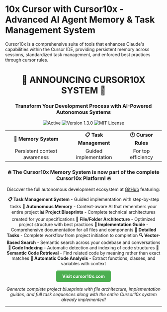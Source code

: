 # 10x Cursor with Cursor10x - Advanced AI Agent Memory & Task Management System

Cursor10x is a comprehensive suite of tools that enhances Claude's capabilities within the Cursor IDE, providing persistent memory across sessions, standardized task management, and enforced best practices through cursor rules.

<div align="center">
  
# 🚀 **ANNOUNCING CURSOR10X SYSTEM** 🚀

### Transform Your Development Process with AI-Powered Autonomous Systems

<p align="center">
  <img src="https://img.shields.io/badge/Status-Active-brightgreen" alt="Active">
  <img src="https://img.shields.io/badge/Version-1.3.0-blue" alt="Version 1.3.0">
  <img src="https://img.shields.io/badge/License-MIT-yellow" alt="MIT License">
</p>

<table align="center">
  <tr>
    <td align="center"><b>🧠 Memory System</b></td>
    <td align="center"><b>📋 Task Management</b></td>
    <td align="center"><b>🕛 Cursor Rules</b></td>
  </tr>
  <tr>
    <td align="center">Persistent context awareness</td>
    <td align="center">Guided implementation</td>
    <td align="center">For top efficiency</td>
  </tr>
</table>

### 🔥 **The Cursor10x Memory System is now part of the complete Cursor10x Platform!** 🔥

Discover the full autonomous development ecosystem at [GitHub](https://github.com/aurda012/cursor10x) featuring:

**📋 Task Management System** - Guided implementation with step-by-step tasks
**🔄 Autonomous Memory** - Context-aware AI that remembers your entire project
**📊 Project Blueprints** - Complete technical architectures created for your specifications
**📁 File/Folder Architecture** - Optimized project structure with best practices
**📘 Implementation Guide** - Comprehensive documentation for all files and components
**📝 Detailed Tasks** - Complete workflow from project initiation to completion
**🔍 Vector-Based Search** - Semantic search across your codebase and conversations
**🧩 Code Indexing** - Automatic detection and indexing of code structures
**🔎 Semantic Code Retrieval** - Find related code by meaning rather than exact matches
**🤖 Automatic Code Analysis** - Extract functions, classes, and variables with context

<p align="center">
  <a href="https://cursor10x.com" style="display: inline-block; background-color: #4CAF50; color: white; padding: 10px 20px; text-decoration: none; border-radius: 5px; font-weight: bold;">Visit cursor10x.com</a>
</p>

<i>Generate complete project blueprints with file architecture, implementation guides, and full task sequences along with the entire Cursor10x system already implemented!</i>

</div>

---